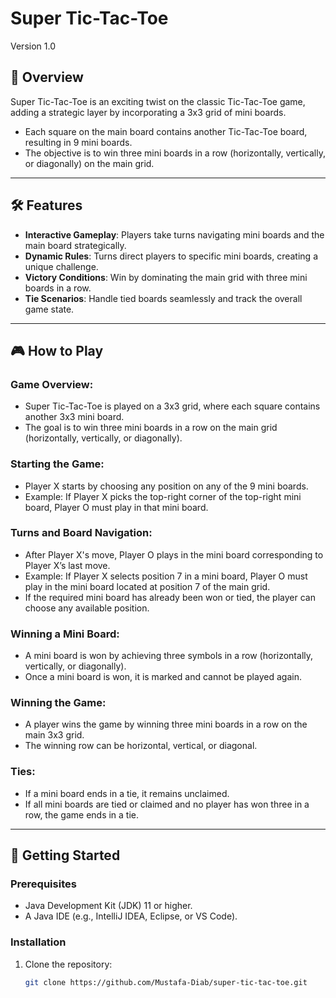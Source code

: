 # Super Tic-Tac-Toe  

Version 1.0

## 📖 Overview  

Super Tic-Tac-Toe is an exciting twist on the classic Tic-Tac-Toe game, adding a strategic layer by incorporating a 3x3 grid of mini boards.  
- Each square on the main board contains another Tic-Tac-Toe board, resulting in 9 mini boards.  
- The objective is to win three mini boards in a row (horizontally, vertically, or diagonally) on the main grid.  

---

## 🛠️ Features  

- **Interactive Gameplay**: Players take turns navigating mini boards and the main board strategically.  
- **Dynamic Rules**: Turns direct players to specific mini boards, creating a unique challenge.  
- **Victory Conditions**: Win by dominating the main grid with three mini boards in a row.  
- **Tie Scenarios**: Handle tied boards seamlessly and track the overall game state.  

---

## 🎮 How to Play  

### Game Overview:  
- Super Tic-Tac-Toe is played on a 3x3 grid, where each square contains another 3x3 mini board.  
- The goal is to win three mini boards in a row on the main grid (horizontally, vertically, or diagonally).  

### Starting the Game: 
- Player X starts by choosing any position on any of the 9 mini boards.  
- Example: If Player X picks the top-right corner of the top-right mini board, Player O must play in that mini board.  

### Turns and Board Navigation: 
- After Player X's move, Player O plays in the mini board corresponding to Player X’s last move.  
- Example: If Player X selects position 7 in a mini board, Player O must play in the mini board located at position 7 of the main grid.  
- If the required mini board has already been won or tied, the player can choose any available position.  

### Winning a Mini Board:
- A mini board is won by achieving three symbols in a row (horizontally, vertically, or diagonally).  
- Once a mini board is won, it is marked and cannot be played again.  

### Winning the Game:
- A player wins the game by winning three mini boards in a row on the main 3x3 grid.  
- The winning row can be horizontal, vertical, or diagonal.  

### Ties: 
- If a mini board ends in a tie, it remains unclaimed.  
- If all mini boards are tied or claimed and no player has won three in a row, the game ends in a tie.  

---

## 🚀 Getting Started  

### Prerequisites  
- Java Development Kit (JDK) 11 or higher.  
- A Java IDE (e.g., IntelliJ IDEA, Eclipse, or VS Code).  

### Installation  

1. Clone the repository:  
   ```bash  
   git clone https://github.com/Mustafa-Diab/super-tic-tac-toe.git
